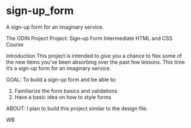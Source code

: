 # sign-up_form
A sign-up form for an imaginary service.

The ODIN Project
Project: Sign-up Form
Intermediate HTML and CSS Course

Introduction
This project is intended to give you a chance to flex some of the new items you’ve been absorbing over the past few lessons. This time it’s a sign-up form for an imaginary service.

GOAL: 
To build a sign-up form and be able to: 
1. Familiarize the form basics and validations
2. Have a basic idea on how to style forms

ABOUT:
I plan to build this project similar to the design file.

WB